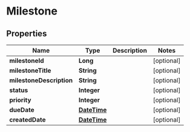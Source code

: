 
# Milestone

## Properties
Name | Type | Description | Notes
------------ | ------------- | ------------- | -------------
**milestoneId** | **Long** |  |  [optional]
**milestoneTitle** | **String** |  |  [optional]
**milestoneDescription** | **String** |  |  [optional]
**status** | **Integer** |  |  [optional]
**priority** | **Integer** |  |  [optional]
**dueDate** | [**DateTime**](DateTime.md) |  |  [optional]
**createdDate** | [**DateTime**](DateTime.md) |  |  [optional]



